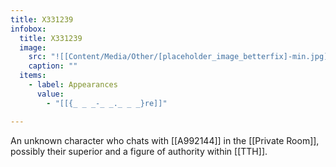 ```yaml
---
title: X331239
infobox:
  title: X331239
  image:
    src: "![[Content/Media/Other/[placeholder_image_betterfix]-min.jpg]]"
    caption: ""
  items:
    - label: Appearances
      value:
        - "[[{_ _ _-_ _._ _ _}re]]"

---
```


An unknown character who chats with [[A992144]] in the [[Private Room]], possibly their superior and a figure of authority within [[TTH]].